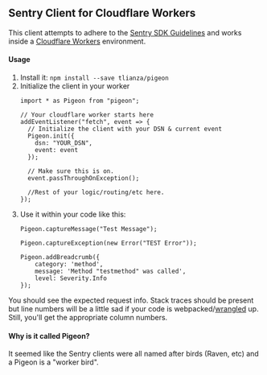 ## Sentry Client for Cloudflare Workers

This client attempts to adhere to the [Sentry SDK Guidelines](https://docs.sentry.io/development/sdk-dev/)
and works inside a [Cloudflare Workers](https://workers.cloudflare.com/) environment.

#### Usage
1. Install it: `npm install --save tlianza/pigeon`
2. Initialize the client in your worker
    ```es6
    import * as Pigeon from "pigeon";
    
    // Your cloudflare worker starts here
    addEventListener("fetch", event => {
      // Initialize the client with your DSN & current event
      Pigeon.init({
        dsn: "YOUR_DSN",
        event: event
      });
    
      // Make sure this is on.
      event.passThroughOnException();
      
      //Rest of your logic/routing/etc here.
    });
    ```
3. Use it within your code like this:
    ```es6
    Pigeon.captureMessage("Test Message");
    
    Pigeon.captureException(new Error("TEST Error"));
    
    Pigeon.addBreadcrumb({
        category: 'method',
        message: 'Method "testmethod" was called',
        level: Severity.Info
    });
    ```

You should see the expected request info. Stack traces 
should be present but line numbers will be a little sad
if your code is webpacked/[wrangled](https://github.com/cloudflare/wrangler) up.
Still, you'll get the appropriate column numbers.

#### Why is it called Pigeon?
It seemed like the Sentry clients were all named after birds (Raven, etc) and a Pigeon is a "worker bird".

